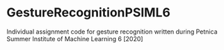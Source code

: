 # GestureRecognitionPSIML6
Individual assignment code for gesture recognition written during Petnica Summer Institute of Machine Learning 6 [2020]
